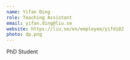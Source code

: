 ```yaml
---
name: Yifan Ding
role: Teaching Assistant
email: yifan.ding@liu.se
website: https://liu.se/en/employee/yifdi82
photo: dp.png
---
```

PhD Student
